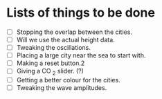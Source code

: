 
# Lists of things to be done

- [ ] Stopping the overlap between the cities.
- [ ] Will we use the actual height data.
- [ ] Tweaking the oscillations.
- [ ] Placing a large city near the sea to start with.
- [ ] Making a reset button.2
- [ ] Giving a CO $_2$ slider. (?)
- [ ] Getting a better colour for the cities.
- [ ] Tweaking the wave amplitudes.